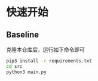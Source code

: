 # 快速开始

## Baseline

克隆本仓库后，运行如下命令即可

```sh
pip3 install -r requirements.txt
cd src
python3 main.py
```
